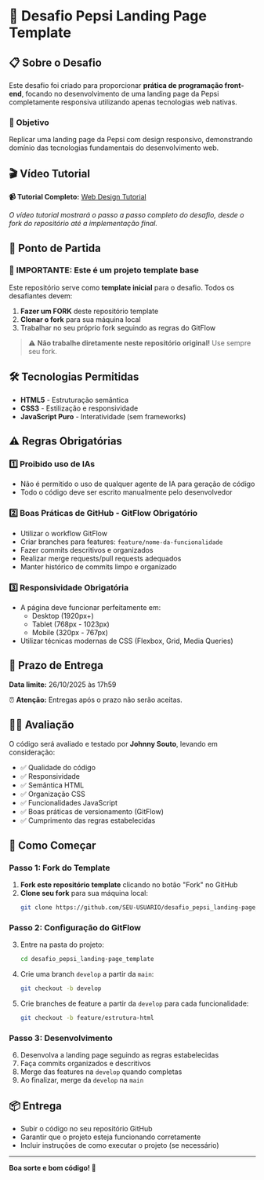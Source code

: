 # 🥤 Desafio Pepsi Landing Page Template

## 📋 Sobre o Desafio

Este desafio foi criado para proporcionar **prática de programação front-end**, focando no desenvolvimento de uma landing page da Pepsi completamente responsiva utilizando apenas tecnologias web nativas.

### 🎯 Objetivo
Replicar uma landing page da Pepsi com design responsivo, demonstrando domínio das tecnologias fundamentais do desenvolvimento web.

## 🎬 Vídeo Tutorial

**📹 Tutorial Completo:** [Web Design Tutorial](https://youtu.be/s_z5laE4KTw?si=rP2CcwmEFcVhbgqF)

*O vídeo tutorial mostrará o passo a passo completo do desafio, desde o fork do repositório até a implementação final.*

## 🚀 Ponto de Partida

### 📌 **IMPORTANTE: Este é um projeto template base**

Este repositório serve como **template inicial** para o desafio. Todos os desafiantes devem:

1. **Fazer um FORK** deste repositório template
2. **Clonar o fork** para sua máquina local
3. Trabalhar no seu próprio fork seguindo as regras do GitFlow

> ⚠️ **Não trabalhe diretamente neste repositório original!** Use sempre seu fork.

## 🛠️ Tecnologias Permitidas

- **HTML5** - Estruturação semântica
- **CSS3** - Estilização e responsividade
- **JavaScript Puro** - Interatividade (sem frameworks)

## ⚠️ Regras Obrigatórias

### 1️⃣ **Proibido uso de IAs**
- Não é permitido o uso de qualquer agente de IA para geração de código
- Todo o código deve ser escrito manualmente pelo desenvolvedor

### 2️⃣ **Boas Práticas de GitHub - GitFlow Obrigatório**
- Utilizar o workflow GitFlow
- Criar branches para features: `feature/nome-da-funcionalidade`
- Fazer commits descritivos e organizados
- Realizar merge requests/pull requests adequados
- Manter histórico de commits limpo e organizado

### 3️⃣ **Responsividade Obrigatória**
- A página deve funcionar perfeitamente em:
  - Desktop (1920px+)
  - Tablet (768px - 1023px)
  - Mobile (320px - 767px)
- Utilizar técnicas modernas de CSS (Flexbox, Grid, Media Queries)

## 📅 Prazo de Entrega

**Data limite:** 26/10/2025 às 17h59

⏰ **Atenção:** Entregas após o prazo não serão aceitas.

## 👨‍💻 Avaliação

O código será avaliado e testado por **Johnny Souto**, levando em consideração:

- ✅ Qualidade do código
- ✅ Responsividade
- ✅ Semântica HTML
- ✅ Organização CSS
- ✅ Funcionalidades JavaScript
- ✅ Boas práticas de versionamento (GitFlow)
- ✅ Cumprimento das regras estabelecidas

## 🚀 Como Começar

### **Passo 1: Fork do Template**
1. **Fork este repositório template** clicando no botão "Fork" no GitHub
2. **Clone seu fork** para sua máquina local:
   ```bash
   git clone https://github.com/SEU-USUARIO/desafio_pepsi_landing-page_template.git
   ```

### **Passo 2: Configuração do GitFlow**
3. Entre na pasta do projeto:
   ```bash
   cd desafio_pepsi_landing-page_template
   ```
4. Crie uma branch `develop` a partir da `main`:
   ```bash
   git checkout -b develop
   ```
5. Crie branches de feature a partir da `develop` para cada funcionalidade:
   ```bash
   git checkout -b feature/estrutura-html
   ```

### **Passo 3: Desenvolvimento**
6. Desenvolva a landing page seguindo as regras estabelecidas
7. Faça commits organizados e descritivos
8. Merge das features na `develop` quando completas
9. Ao finalizar, merge da `develop` na `main`

## 📦 Entrega

- Subir o código no seu repositório GitHub
- Garantir que o projeto esteja funcionando corretamente
- Incluir instruções de como executar o projeto (se necessário)

---

**Boa sorte e bom código! 🎉**
